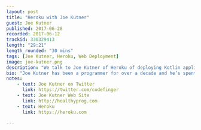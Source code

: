 ```yaml
---
layout: post
title: "Heroku with Joe Kutner"
guest: Joe Kutner
published: 2017-06-28
recorded: 2017-06-12
trackid: 330329413
length: "29:21"
length_rounded: "30 mins"
tags: [Joe Kutner, Heroku, Web Deployment]
image: joe-kutner.png
description: "We talk to Joe Kutner of Heroku of deploying Kotlin application to the web and what it took for them to provide support for Kotlin."
bio: "Joe Kutner has been a programmer for over a decade and he’s spent many of those years researching the health issues that relate to his sedentary job. He’s also a former college athlete and Army Reserve physical fitness trainer. Through his research and personal experience, he’s learned that small changes can make big differences in peoples’ health. Now he wants to help other programmers improve their lifestyles."
notes: 
    - text: Joe Kutner on Twitter
      link: https://twitter.com/codefinger
    - text: Joe Kutner Web Site
      link: http://healthyprog.com
    - text: Heroku
      link: https://heroku.com

---
```


